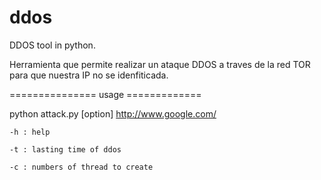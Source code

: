 ddos
====

DDOS tool in python.

Herramienta que permite realizar un ataque DDOS a traves de la red TOR para que nuestra IP no se idenfiticada.

=============== usage =============

python attack.py [option] http://www.google.com/

    -h : help

    -t : lasting time of ddos

    -c : numbers of thread to create
